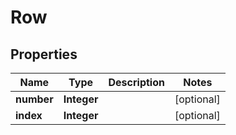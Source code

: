 

# Row


## Properties

| Name | Type | Description | Notes |
|------------ | ------------- | ------------- | -------------|
|**number** | **Integer** |  |  [optional] |
|**index** | **Integer** |  |  [optional] |



